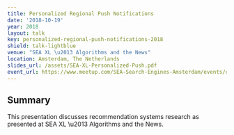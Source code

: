 ```yaml
---
title: Personalized Regional Push Notifications
date: '2018-10-19'
year: 2018
layout: talk
key: personalized-regional-push-notifications-2018
shield: talk-lightblue
venue: "SEA XL \u2013 Algorithms and the News"
location: Amsterdam, The Netherlands
slides_url: /assets/SEA-XL-Personalized-Push.pdf
event_url: https://www.meetup.com/SEA-Search-Engines-Amsterdam/events/qvfxgpyxnbjc/
---
```


## Summary

This presentation discusses recommendation systems research as presented at SEA XL \u2013 Algorithms and the News.

